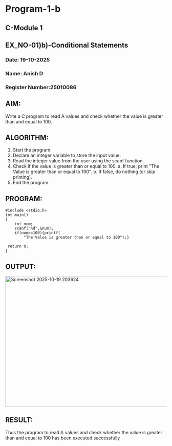# Program-1-b
## C-Module 1
## EX_NO-01)b)-Conditional Statements
### Date: 19-10-2025
### Name: Anish D
### Register Number:25010086
## AIM:
Write a C program to read A values and check whether the value is greater than and equal to 100. 
## ALGORITHM:
1. Start the program.
2. Declare an integer variable to store the input value.
3. Read the integer value from the user using the scanf function.
4. Check if the value is greater than or equal to 100.
    a. If true, print "The Value is greater than or equal to 100".
    b. If false, do nothing (or skip printing).
5. End the program.
## PROGRAM:
```
#include <stdio.h>
int main()
{
    int num;
    scanf("%d",&num);
    if(num>=100){printf(
        "The Value is greater than or equal to 100");}
    
 return 0;   
}
```
## OUTPUT:
<img width="1169" height="408" alt="Screenshot 2025-10-19 203624" src="https://github.com/user-attachments/assets/57566734-83c5-4b20-b565-ba555c8d1a34" />


## RESULT:
Thus the program to read A values and check whether the value is greater than and equal to 100
has been executed successfully
